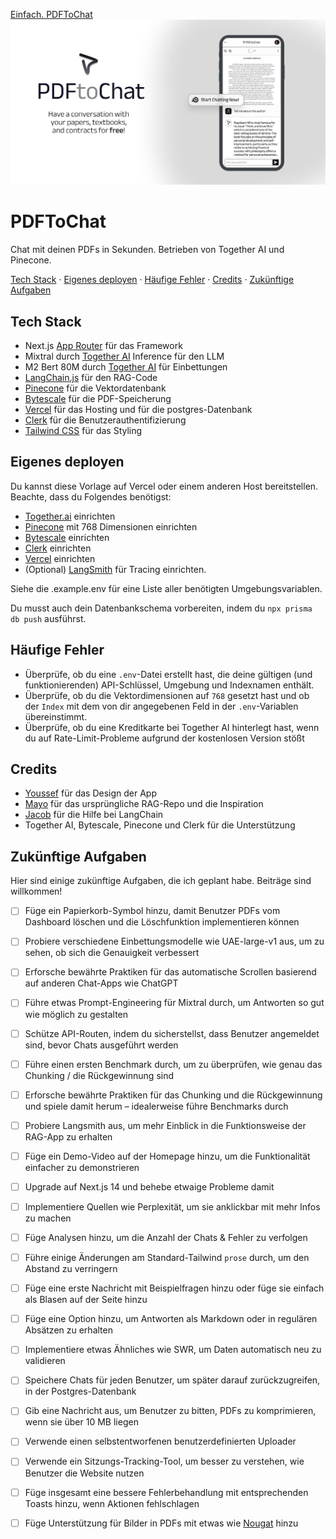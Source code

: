 [Einfach. PDFToChat](https://www.pdftochat.com/)
  ![PDFToChat – Chat with your PDFs in seconds.](./public/og-image.png)
  # PDFToChat

  Chat mit deinen PDFs in Sekunden. Betrieben von Together AI und Pinecone.

  [Tech Stack](#tech-stack) ·
  [Eigenes deployen](#deploy-your-own) ·
  [Häufige Fehler](#common-errors)
  ·
  [Credits](#credits)
  ·
  [Zukünftige Aufgaben](#future-tasks)
<br/>

## Tech Stack

- Next.js [App Router](https://nextjs.org/docs/app) für das Framework
- Mixtral durch [Together AI](https://dub.sh/together-ai) Inference für den LLM
- M2 Bert 80M durch [Together AI](https://dub.sh/together-ai) für Einbettungen
- [LangChain.js](https://js.langchain.com/docs/get_started/introduction/) für den RAG-Code
- [Pinecone](https://www.pinecone.io/) für die Vektordatenbank
- [Bytescale](https://www.bytescale.com/) für die PDF-Speicherung
- [Vercel](https://vercel.com/) für das Hosting und für die postgres-Datenbank
- [Clerk](https://clerk.dev/) für die Benutzerauthentifizierung
- [Tailwind CSS](https://tailwindcss.com/) für das Styling

## Eigenes deployen

Du kannst diese Vorlage auf Vercel oder einem anderen Host bereitstellen. Beachte, dass du Folgendes benötigst:

- [Together.ai](https://dub.sh/together-ai/) einrichten
- [Pinecone](https://www.pinecone.io/) mit 768 Dimensionen einrichten
- [Bytescale](https://www.bytescale.com/) einrichten
- [Clerk](https://clerk.dev/) einrichten
- [Vercel](https://vercel.com/) einrichten
- (Optional) [LangSmith](https://smith.langchain.com/) für Tracing einrichten.

Siehe die .example.env für eine Liste aller benötigten Umgebungsvariablen.

Du musst auch dein Datenbankschema vorbereiten, indem du `npx prisma db push` ausführst.

## Häufige Fehler

- Überprüfe, ob du eine `.env`-Datei erstellt hast, die deine gültigen (und funktionierenden) API-Schlüssel, Umgebung und Indexnamen enthält.
- Überprüfe, ob du die Vektordimensionen auf `768` gesetzt hast und ob der `Index` mit dem von dir angegebenen Feld in der `.env`-Variablen übereinstimmt.
- Überprüfe, ob du eine Kreditkarte bei Together AI hinterlegt hast, wenn du auf Rate-Limit-Probleme aufgrund der kostenlosen Version stößt

## Credits

- [Youssef](https://twitter.com/YoussefUiUx) für das Design der App
- [Mayo](https://twitter.com/mayowaoshin) für das ursprüngliche RAG-Repo und die Inspiration
- [Jacob](https://twitter.com/Hacubu) für die Hilfe bei LangChain
- Together AI, Bytescale, Pinecone und Clerk für die Unterstützung

## Zukünftige Aufgaben

Hier sind einige zukünftige Aufgaben, die ich geplant habe. Beiträge sind willkommen!

- [ ] Füge ein Papierkorb-Symbol hinzu, damit Benutzer PDFs vom Dashboard löschen und die Löschfunktion implementieren können
- [ ] Probiere verschiedene Einbettungsmodelle wie UAE-large-v1 aus, um zu sehen, ob sich die Genauigkeit verbessert
- [ ] Erforsche bewährte Praktiken für das automatische Scrollen basierend auf anderen Chat-Apps wie ChatGPT
- [ ] Führe etwas Prompt-Engineering für Mixtral durch, um Antworten so gut wie möglich zu gestalten
- [ ] Schütze API-Routen, indem du sicherstellst, dass Benutzer angemeldet sind, bevor Chats ausgeführt werden
- [ ] Führe einen ersten Benchmark durch, um zu überprüfen, wie genau das Chunking / die Rückgewinnung sind
- [ ] Erforsche bewährte Praktiken für das Chunking und die Rückgewinnung und spiele damit herum – idealerweise führe Benchmarks durch
- [ ] Probiere Langsmith aus, um mehr Einblick in die Funktionsweise der RAG-App zu erhalten
- [ ] Füge ein Demo-Video auf der Homepage hinzu, um die Funktionalität einfacher zu demonstrieren
- [ ] Upgrade auf Next.js 14 und behebe etwaige Probleme damit
- [ ] Implementiere Quellen wie Perplexität, um sie anklickbar mit mehr Infos zu machen
- [ ] Füge Analysen hinzu, um die Anzahl der Chats & Fehler zu verfolgen
- [ ] Führe einige Änderungen am Standard-Tailwind `prose` durch, um den Abstand zu verringern
- [ ] Füge eine erste Nachricht mit Beispielfragen hinzu oder füge sie einfach als Blasen auf der Seite hinzu
- [ ] Füge eine Option hinzu, um Antworten als Markdown oder in regulären Absätzen zu erhalten
- [ ] Implementiere etwas Ähnliches wie SWR, um Daten automatisch neu zu validieren
- [ ] Speichere Chats für jeden Benutzer, um später darauf zurückzugreifen, in der Postgres-Datenbank
- [ ] Gib eine Nachricht aus, um Benutzer zu bitten, PDFs zu komprimieren, wenn sie über 10 MB liegen
- [ ] Verwende einen selbstentworfenen benutzerdefinierten Uploader
- [ ] Verwende ein Sitzungs-Tracking-Tool, um besser zu verstehen, wie Benutzer die Website nutzen
- [ ] Füge insgesamt eine bessere Fehlerbehandlung mit entsprechenden Toasts hinzu, wenn Aktionen fehlschlagen
- [ ] Füge Unterstützung für Bilder in PDFs mit etwas wie [Nougat](https://replicate.com/meta/nougat) hinzu

